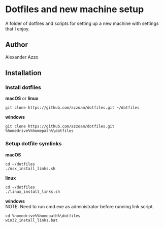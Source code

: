 # Dotfiles and new machine setup
A folder of dotfiles and scripts for setting up a new
machine with settings that I enjoy.

## Author  
Alexander Azzo

## Installation  

### Install dotfiles  

**macOS** or **linux**  
```
git clone https://github.com/azzoam/dotfiles.git ~/dotfiles
```

**windows**  
```
git clone https://github.com/azzoam/dotfiles.git %homedrive%%homepath%\dotfiles
```

### Setup dotfile symlinks  

**macOS**  
```
cd ~/dotfiles
./osx_install_links.sh
```

**linux**  
```
cd ~/dotfiles
./linux_install_links.sh
```

**windows**  
NOTE:  Need to run cmd.exe as administrator before running link script.
```
cd %homedrive%%homepath%\dotfiles
win32_install_links.bat
```










